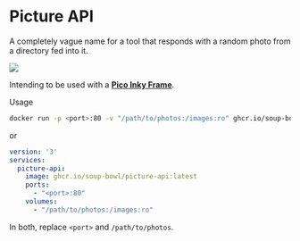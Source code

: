 # Picture API

A completely vague name for a tool that responds with a random photo from a directory fed into it.

![](https://github.com/soup-bowl/picture-api/assets/11209477/f75efe8b-6d87-41cd-8f07-da8c89f71776)

Intending to be used with a **[Pico Inky Frame](https://shop.pimoroni.com/products/inky-frame-7-3)**.

Usage

```bash
docker run -p <port>:80 -v "/path/to/photos:/images:ro" ghcr.io/soup-bowl/picture-api:latest
```
or
```yml
version: '3'
services:
  picture-api:
    image: ghcr.io/soup-bowl/picture-api:latest
    ports:
      - "<port>:80"
    volumes:
      - "/path/to/photos:/images:ro"
```

In both, replace `<port>` and `/path/to/photos`.
